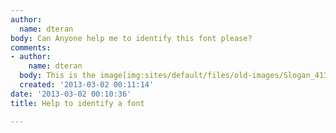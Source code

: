 ```yaml
---
author:
  name: dteran
body: Can Anyone help me to identify this font please?
comments:
- author:
    name: dteran
  body: This is the image[img:sites/default/files/old-images/Slogan_4130.jpg]
  created: '2013-03-02 00:11:14'
date: '2013-03-02 00:10:36'
title: Help to identify a font

---
```

